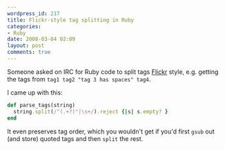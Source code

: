 ```yaml
---
wordpress_id: 217
title: Flickr-style tag splitting in Ruby
categories:
- Ruby
date: 2008-03-04 02:09
layout: post
comments: true
---
```

Someone asked on IRC for Ruby code to split tags <a href="http://flickr.com">Flickr</a> style, e.g. getting the tags from <code>tag1 tag2 "tag 3 has spaces" tag4</code>.

I came up with this:

``` ruby
def parse_tags(string)
  string.split(/"(.+?)"|\s+/).reject {|s| s.empty? }
end
```

It even preserves tag order, which you wouldn't get if you'd first <code>gsub</code> out (and store) quoted tags and then <code>split</code> the rest.

